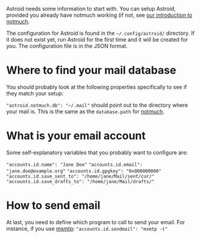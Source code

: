 Astroid needs some information to start with. You can setup Astroid, provided you already have notmuch working (if not, see [our introduction to notmuch][notmuchintro].

The configuration for Astroid is found in the `~/.config/astroid/` directory. If it does not exist yet, run Astroid for the first time and it will be created for you. The configuration file is in the JSON format.

# Where to find your mail database

You should probably look at the following properties specifically to see if they match your setup:

`"astroid.notmuch.db": "~/.mail"` should point out to the directory where your mail is. This is the same as the `database.path` for [notmuch][notmuchintro].

# What is your email account

Some self-explanatory variables that you probably want to configure are:

`"accounts.id.name": "Jane Doe"`
`"accounts.id.email": "jane.doe@example.org"`
`"accounts.id.gpgkey": "0x000000000"`
`"accounts.id.save_sent_to": "/home/jane/Mail/sent/cur/"`
`"accounts.id.save_drafts_to": "/home/jane/Mail/drafts/"`

# How to send email

At last, you need to define which program to call to send your email. For instance, if you use [msmtp](http://msmtp.sourceforge.net/): `"accounts.id.sendmail": "msmtp -t"` 

[notmuchintro]: ./Introduction-to-notmuch

